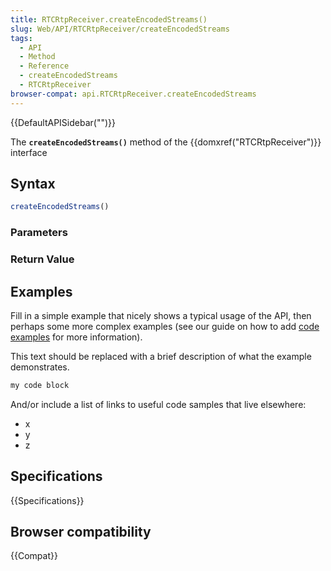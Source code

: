 ```yaml
---
title: RTCRtpReceiver.createEncodedStreams()
slug: Web/API/RTCRtpReceiver/createEncodedStreams
tags:
  - API
  - Method
  - Reference
  - createEncodedStreams
  - RTCRtpReceiver
browser-compat: api.RTCRtpReceiver.createEncodedStreams
---
```

{{DefaultAPISidebar("")}}

The **`createEncodedStreams()`** method of the {{domxref("RTCRtpReceiver")}} interface 

## Syntax

```js
createEncodedStreams()
```

### Parameters



### Return Value



## Examples

Fill in a simple example that nicely shows a typical usage of the API, then perhaps some more complex examples (see our guide on how to add [code examples](/en-US/docs/MDN/Contribute/Structures/Code_examples) for more information).

This text should be replaced with a brief description of what the example demonstrates.

```js
my code block
```

And/or include a list of links to useful code samples that live elsewhere:

*   x
*   y
*   z

## Specifications

{{Specifications}}

## Browser compatibility

{{Compat}}

